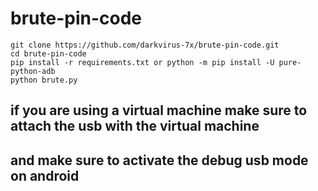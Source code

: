 # brute-pin-code

```
git clone https://github.com/darkvirus-7x/brute-pin-code.git
cd brute-pin-code
pip install -r requirements.txt or python -m pip install -U pure-python-adb
python brute.py
```

<h2> if you are using a virtual machine make sure to attach the usb with the virtual machine<br> </h2>
<h2> and make sure to activate the debug usb mode on android </h2>
